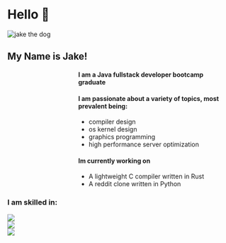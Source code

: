 <div> 
  <h1>Hello 👋</h1>
<!--   <img src="https://i.imgur.com/mBOLoZc.gif" alt="a nice pixel art of a scenic view, with a tree and leaves falling"></img> -->
  
![jake the dog](https://i.pinimg.com/originals/16/94/5c/16945c320155f09714d53df27c81370a.gif)

    
## My Name is Jake!
<div align="left" style="margin-left: 10rem;">

#### I am a Java fullstack developer bootcamp graduate
#### I am passionate about a variety of topics, most prevalent being:
  * compiler design
  * os kernel design
  * graphics programming
  * high performance server optimization
    
#### Im currently working on
  * A lightweight C compiler written in Rust
  * A reddit clone written in Python
</div>

  
### I am skilled in:
  <div>
    <a href="https://skillicons.dev">
      <img src="https://skillicons.dev/icons?i=rust,python,java,javascript,typescript,git,linux" /><br>
      <img src="https://skillicons.dev/icons?i=angular,arduino,aws,django,html,css,eclipse" /><br>
      <img src="https://skillicons.dev/icons?i=github,gradle,heroku,mysql,postman,spring,threejs" /><br>
    </a>
  </div>

</div>
